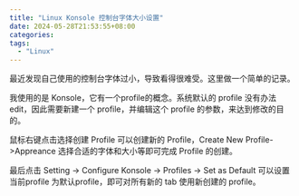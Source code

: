 ```yaml
---
title: "Linux Konsole 控制台字体大小设置"
date: 2024-05-28T21:53:55+08:00
categories:
tags:
  - "Linux"
---
```


最近发现自己使用的控制台字体过小，导致看得很难受。这里做一个简单的记录。


我使用的是 Konsole，它有一个profile的概念。系统默认的 profile 没有办法 edit，因此需要新建一个 profile，并编辑这个 profile 的参数，来达到修改的目的。


鼠标右键点击选择创建 Profile 可以创建新的 Profile，Create New Profile->Appreance 选择合适的字体和大小等即可完成 Profile 的创建。


最后点击 Setting -> Configure Konsole -> Profiles -> Set as Default 可以设置当前profile 为默认profile，即可对所有新的 tab 使用新创建的 profile。
